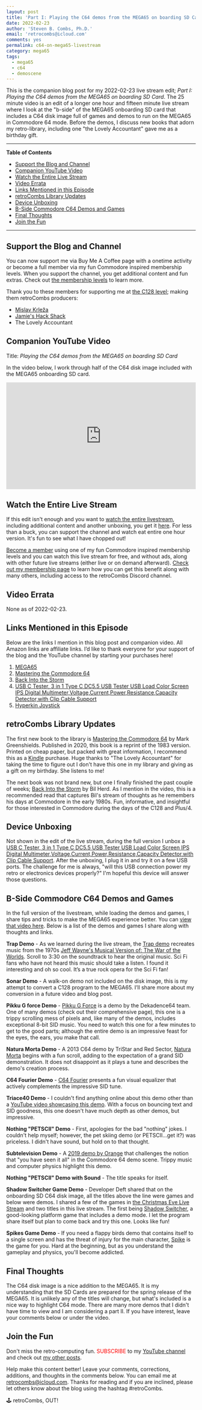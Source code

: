 ```yaml
---
layout: post
title: 'Part I: Playing the C64 demos from the MEGA65 on boarding SD Card'
date: 2022-02-23
author: 'Steven B. Combs, Ph.D.'
email: 'retrocombs@icloud.com'
comments: yes
permalink: c64-on-mega65-livestream
category: mega65
tags:
  - mega65
  - c64
  - demoscene
---
```


This is the companion blog post for my 2022-02-23 live stream edit; _Part I: Playing the C64 demos from the MEGA65 on boarding SD Card_. The 25 minute video is an edit of a longer one hour and fifteen minute live stream where I look at the "b-side" of the MEGA65 onboarding SD card that includes a C64 disk image full of games and demos to run on the MEGA65 in Commodore 64 mode. Before the demos, I discuss new books that adorn my retro-library, including one "the Lovely Accountant" gave me as a birthday gift.

----

**Table of Contents**

<!-- TOC -->

- [Support the Blog and Channel](#support-the-blog-and-channel)
- [Companion YouTube Video](#companion-youtube-video)
- [Watch the Entire Live Stream](#watch-the-entire-live-stream)
- [Video Errata](#video-errata)
- [Links Mentioned in this Episode](#links-mentioned-in-this-episode)
- [retroCombs Library Updates](#retrocombs-library-updates)
- [Device Unboxing](#device-unboxing)
- [B-Side Commodore C64 Demos and Games](#b-side-commodore-c64-demos-and-games)
- [Final Thoughts](#final-thoughts)
- [Join the Fun](#join-the-fun)

<!-- /TOC -->

----

## Support the Blog and Channel

You can now support me via Buy Me A Coffee page with a onetime activity or become a full member via my fun Commodore inspired membership levels. When you support the channel, you get additional content and fun extras. Check out [the membership levels](https://www.buymeacoffee.com/retroCombs) to learn more.

Thank you to these members for supporting me at [the C128 level](https://www.buymeacoffee.com/retroCombs/membership); making them retroCombs producers:

- [Mislav Krleža](https://twitter.com/KrlezaMislav)
- [Jamie's Hack Shack](https://www.youtube.com/channel/UC-otrG2r_FluXkR8lUYWdPg)
- The Lovely Accountant

## Companion YouTube Video

Title: _Playing the C64 demos from the MEGA65 on boarding SD Card_

In the video below, I work through half of the C64 disk image included with the MEGA65 onboarding SD card.

<div style="position:relative;padding-top:56.25%;"><p><iframe src="https://www.youtube.com/embed/eaYErOyKfww" frameborder="0" allowfullscreen="true" mozallowfullscreen="true" webkitallowfullscreen="true" style="position:absolute;top:0;left:0;width:100%;height:100%;"></iframe></p></div>

## Watch the Entire Live Stream

If this edit isn't enough and you want to [watch the entire livestream](https://www.buymeacoffee.com/retroCombs/e/57346), including additional content and another unboxing, you get it [here](https://www.buymeacoffee.com/retroCombs/e/57346). For less than a buck, you can support the channel and watch eat entire one hour version. It's fun to see what I have chopped out!

[Become a member](https://www.buymeacoffee.com/retroCombs) using one of my fun Commodore inspired membership levels and you can watch this live stream for free, and without ads, along with other future live streams (either live or on demand afterward). [Check out my membership page](https://www.buymeacoffee.com/retroCombs) to learn how you can get this benefit along with many others, including access to the retroCombs Discord channel.

## Video Errata

None as of 2022-02-23.

## Links Mentioned in this Episode

Below are the links I mention in this blog post and companion video. All Amazon links are affiliate links. I’d like to thank everyone for your support of the blog and the YouTube channel by starting your purchases here!

1. [MEGA65](https://www.mega65.org)
1. [Mastering the Commodore 64](https://amzn.to/3s4GKpe)
2. [Back Into the Storm](https://amzn.to/3I9MVhl)
3. [USB C Tester, 3 in 1 Type C DC5.5 USB Tester USB Load Color Screen IPS Digital Multimeter,Voltage,Current,Power,Resistance,Capacity Detector,with Clip Cable Support](https://amzn.to/35gQqnT)
4. [Hyperkin Joystick](https://amzn.to/3t73PXX)

## retroCombs Library Updates

The first new book to the library is [Mastering the Commodore 64](https://amzn.to/3s4GKpe) by Mark Greenshields. Published in 2020, this book is a reprint of the 1983 version. Printed on cheap paper, but packed with great information, I recommend this as a [Kindle](https://amzn.to/3JyOYvU) purchase. Huge thanks to "The Lovely Accountant" for taking the time to figure out I don't have this one in my library and giving as a gift on my birthday. She listens to me!

The next book was not brand new, but one I finally finished the past couple of weeks; [Back Into the Storm](https://amzn.to/3I9MVhl) by Bil Herd. As I mention in the video, this is a recommended read that captures Bil's stream of thoughts as he remembers his days at Commodore in the early 1980s. Fun, informative, and insightful for those interested in Commodore during the days of the C128 and Plus/4.

## Device Unboxing

Not shown in the edit of the live stream, during the full version I unbox a [USB C Tester, 3 in 1 Type C DC5.5 USB Tester USB Load Color Screen IPS Digital Multimeter,Voltage,Current,Power,Resistance,Capacity Detector,with Clip Cable Support](https://amzn.to/3I6XGkC). After the unboxing, I plug it in and try it on a few USB ports. The challenge for me is always, "will this USB connection power my retro or electronics devices properly?" I'm hopeful this device will answer those questions.

## B-Side Commodore C64 Demos and Games

In the full version of the livestream, while loading the demos and games, I share tips and tricks to make the MEGA65 experience better. You can [view that video here](https://www.buymeacoffee.com/retroCombs/e/57346). Below is a list of the demos and games I share along with thoughts and links.

**Trap Demo** - As we learned during the live stream, the [Trap demo](https://csdb.dk/release/?id=18000) recreates music from the 1970s [Jeff Wayne's Musical Version of: The War of the Worlds](https://amzn.to/36qCtnH). Scroll to 3:30 on the soundtrack to hear the original music. Sci Fi fans who have not heard this music should take a listen. I found it interesting and oh so cool. It’s a true rock opera for the Sci Fi fan!

**Sonar Demo** - A walk-on demo not included on the disk image, this is my attempt to convert a C128 program to the MEGA65. I’ll share more about my conversion in a future video and blog post.

**Pikku G force Demo** - [Pikku G Force](http://dekadence64.org/prods03.html) is a demo by the Dekadence64 team. One of many demos (check out their comprehensive page),  this one is a trippy scrolling mess of pixels and, like many of the demos, includes exceptional 8-bit SID music. You need to watch this one for a few minutes to get to the good parts; although the entire demo is an impressive feast for the eyes, the ears, you make that call.

**Natura Morta Demo** - A 2013 C64 demo by TriStar and Red Sector, [Natura Morta](https://csdb.dk/release/?id=120667) begins with a fun scroll, adding to the expectation of a grand SID demonstration. It does not disappoint as it plays a tune and describes the demo's creation process.

**C64 Fourier Demo** - [C64 Fourier](https://csdb.dk/release/?id=130156) presents a fun visual equalizer that actively complements the impressive SID tune.

**Triace40 Demo** - I couldn't find anything online about this demo other than a [YouTube video showcasing this demo](https://youtu.be/HcSBZk-rp-E). With a focus on bouncing text and SID goodness, this one doesn't have much depth as other demos, but impressive.

**Nothing "PETSCII" Demo** - First, apologies for the bad "nothing" jokes. I couldn't help myself; however, the pet skiing demo (or PETSCII…get it?) was priceless. I didn't have sound, but hold on to that thought.

**Subtelevision Demo** - A [2019 demo by Orange](https://csdb.dk/release/?id=178389) that challenges the notion that "you have seen it all" in the Commodore 64 demo scene. Trippy music and computer physics highlight this demo.

**Nothing "PETSCII" Demo with Sound** - The title speaks for itself.

**Shadow Switcher Game Demo** - Developer Deft shared that on the onboarding SD C64 disk image, all the titles above the line were games and below were demos. I shared a few of the games in [the Christmas Eve Live Stream](https://youtu.be/-O0V4CBLKfM) and two titles in this live stream. The first being [Shadow Switcher](https://shadow.drwuro.com), a good-looking platform game that includes a demo mode. I let the program share itself but plan to come back and try this one. Looks like fun!

**Spikes Game Demo** - If you need a flappy birds demo that contains itself to a single screen and has the threat of injury for the main character, [Spike](https://csdb.dk/release/?id=164994) is the game for you. Hard at the beginning, but as you understand the gameplay and physics, you'll become addicted.

## Final Thoughts

The C64 disk image is a nice addition to the MEGA65. It is my understanding that the SD Cards are prepared for the spring release of the MEGA65. It is unlikely any of the titles will change, but what's included is a nice way to highlight C64 mode. There are many more demos that I didn't have time to view and I am considering a part II. If you have interest, leave your comments below or under the video.

## Join the Fun

Don't miss the retro-computing fun. <font color="red">SUBSCRIBE</font> to my [YouTube channel](https://www.youtube.com/stevencombs) and check out [my other posts]().

Help make this content better! Leave your comments, corrections, additions, and thoughts in the comments below. You can email me at [retrocombs@icloud.com](mailto:retrocombs@icloud.com). Thanks for reading and if you are inclined, please let others know about the blog using the hashtag #retroCombs.

🕹️ retroCombs, OUT!
